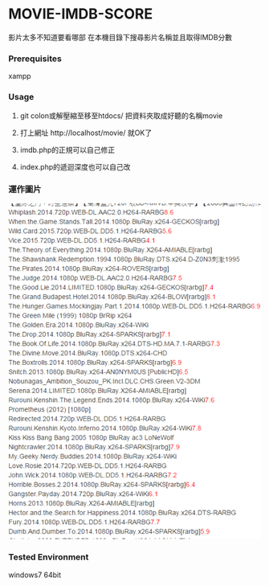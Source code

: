 MOVIE-IMDB-SCORE
===================================
影片太多不知道要看哪部
在本機目錄下搜尋影片名稱並且取得IMDB分數

### Prerequisites
xampp

### Usage
1. git colon或解壓縮至移至htdocs/ 把資料夾取成好聽的名稱movie
2. 打上網址 http://localhost/movie/ 就OK了

3. imdb.php的正規可以自己修正
4. index.php的遞迴深度也可以自己改

### 運作圖片
![Image text](https://github.com/colonsong/images/blob/master/imdb-score.PNG)

### Tested Environment
windows7 64bit



